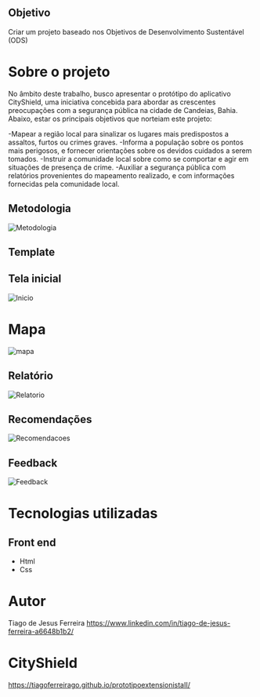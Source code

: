 ## Objetivo
Criar um projeto baseado nos Objetivos de Desenvolvimento Sustentável (ODS)
# Sobre o projeto
No âmbito deste trabalho, busco apresentar o protótipo do aplicativo CityShield, uma iniciativa concebida para abordar as crescentes preocupações com a segurança pública na cidade de Candeias, Bahia. Abaixo, estar os principais objetivos que norteiam este projeto:

-Mapear a região local para sinalizar os lugares mais predispostos a assaltos, furtos ou crimes graves.
-Informa a população sobre os pontos mais perigosos, e fornecer orientações sobre os devidos cuidados a serem tomados.
-Instruir a comunidade local sobre como se comportar e agir em situações de presença de crime.
-Auxiliar a segurança pública com relatórios provenientes do mapeamento realizado, e com informações fornecidas pela comunidade local.

## Metodologia
![Metodologia](https://github.com/TiagoFerreirago/arqwork/blob/main/Captura%20de%20tela%202024-02-06%20171830.png)

## Template
## Tela inicial
![Inicio](https://github.com/TiagoFerreirago/arqwork/blob/main/Inicio.png)

# Mapa
![mapa](https://github.com/TiagoFerreirago/arqwork/blob/main/Mapa.png)

## Relatório
![Relatorio](https://github.com/TiagoFerreirago/arqwork/blob/main/Relatorio.png)

## Recomendações
![Recomendacoes](https://github.com/TiagoFerreirago/arqwork/blob/main/Recomenda%C3%A7%C3%B5es.png)

## Feedback
![Feedback](https://github.com/TiagoFerreirago/arqwork/blob/main/Feedback.png)

# Tecnologias utilizadas
## Front end
- Html
- Css

# Autor
Tiago de Jesus Ferreira
https://www.linkedin.com/in/tiago-de-jesus-ferreira-a6648b1b2/

# CityShield
https://tiagoferreirago.github.io/prototipoextensionistaII/
